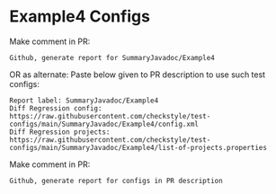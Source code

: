 # Example4 Configs
Make comment in PR:
```
Github, generate report for SummaryJavadoc/Example4
```
OR as alternate:
Paste below given to PR description to use such test configs:
```
Report label: SummaryJavadoc/Example4
Diff Regression config: https://raw.githubusercontent.com/checkstyle/test-configs/main/SummaryJavadoc/Example4/config.xml
Diff Regression projects: https://raw.githubusercontent.com/checkstyle/test-configs/main/SummaryJavadoc/Example4/list-of-projects.properties
```
Make comment in PR:
```
Github, generate report for configs in PR description
```
